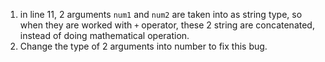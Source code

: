 1. in line 11, 2 arguments `num1` and `num2` are taken into as string type, so when they are worked with `+` operator, these 2 string are concatenated, instead of doing mathematical operation.
2. Change the type of 2 arguments into number to fix this bug.